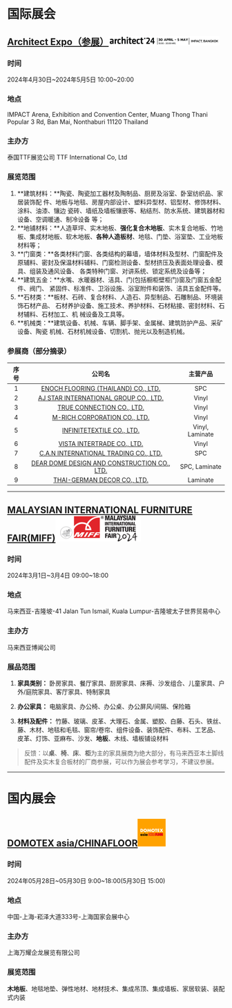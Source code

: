 

# 国际展会

## [Architect Expo（参展）](https://architectexpo.com/2024/en/)<img src="./images/architect-logo.png" style="zoom:25%;" />

### 时间

2024年4月30日~2024年5月5日 10:00~20:00

### 地点

IMPACT Arena, Exhibition and Convention Center, Muang Thong Thani Popular 3 Rd, Ban Mai, Nonthaburi 11120 Thailand

### 主办方

泰国TTF展览公司 TTF International Co, Ltd

### 展览范围

1. **建筑材料：**陶瓷、陶瓷加工器材及陶制品、厨房及浴室、卧室纺织品、家居装饰配 件、地板与地毯、房屋内部设计、塑料异型材、铝型材、修饰材料、涂料、油漆、镶边 瓷砖、墙纸及墙板镶嵌等、粘结剂、防水系统、建筑器材和设备、空调暖通、制冷设备 等；
2. **地铺材料：**人造草坪、实木地板、**强化复合木地板**、实木复合地板、竹地板、集成材地板、软木地板、**各种人造板材**、地毯、门垫、浴室垫、工业地板材料等；
3. **门窗类：**各类材料门窗、各类结构的幕墙，墙体材料及型材、门窗配件及原辅料、密封及保温材料辅料、门窗检测设备、型材挤压及表面处理设备、模具、组装及通风设备、 各类特种门窗、对讲系统、锁定系统及设备等；
4. **建筑五金：**水嘴、水暖器材、洁具、门(包括橱柜壁柜门)窗及门窗五金配件、阀门、 紧固件、标准件、卫浴设施、浴室附件和装饰、洁具五金配件等。
5. **石材类：**板材、石砖、复合材料、人造石、异型制品、石雕制品、环境装饰石材产品、 石材养护设备、施工技术、养护材料、石材粘接、密封材料、石材辅料、石材加工、机 械设备及工具等。
6. **机械类：**建筑设备、机械、车辆、脚手架、金属梯、建筑防护产品、采矿设备、陶瓷 机械、石材机械设备、切割机、抛光以及制造机械。

### 参展商（部分摘录）

| 序号 |                            公司名                            |    主营产品     |
| :--: | :----------------------------------------------------------: | :-------------: |
|  1   | [ENOCH FLOORING (THAILAND) CO., LTD.](https://www.yinuoflooring.com/) |       SPC       |
|  2   | [AJ STAR INTERNATIONAL GROUP CO., LTD.](http://www.ajstarfloor.com/) |      Vinyl      |
|  3   | [TRUE CONNECTION CO., LTD.](https://www.royalpremiumfloor.com/) |      Vinyl      |
|  4   |  [M-RICH CORPORATION CO., LTD.](http://rococoflooring.com/)  |      Vinyl      |
|  5   |  [INFINITETEXTILE CO., LTD.](http://www.infinitefloor.net/)  | Vinyl, Laminate |
|  6   | [VISTA INTERTRADE CO., LTD.](http://www.vistaintertrade.com/) |      Vinyl      |
|  7   | [C.A.N INTERNATIONAL TRADING CO., LTD.](http://www.grfasthomeservice.com/) |       SPC       |
|  8   | [DEAR DOME DESIGN AND CONSTRUCTION CO., LTD.](http://www.ddc.co.th/) |  SPC, Laminate  |
|  9   | [THAI-GERMAN DECOR CO., LTD.](http://www.thaigermandecor.com/) |    Laminate     |

------

## [MALAYSIAN INTERNATIONAL FURNITURE FAIR(MIFF)](https://miff.com.my/)<img src="./images/MIFF-logo.png" style="zoom: 25%;" />

### 时间

2024年3月1日~3月4日 09:00~18:00

### 地点

马来西亚-吉隆坡-41 Jalan Tun Ismail, Kuala Lumpur-吉隆坡太子世界贸易中心

### 主办方

马来西亚博闻公司

### 展品范围

1. **家具类别：** 卧房家具、餐厅家具、厨房家具、床褥、沙发组合、儿童家具、户外/庭院家具、客厅家具、特制家具
2. **办公家具：** 电脑家具、办公椅、办公桌、办公屏风/间隔、保险箱

3. **材料及配件：** 竹藤、玻璃、皮革、大理石、金属、塑胶、白藤、石头、铁丝、藤、木材、地毯和毛毯、窗帘/卷帘、组件设备、装饰配件、布料、工艺品、皮革、灯饰、亚麻布、沙发、**地板**、木线、墙板铺设材料


> 反馈：以**桌**、**椅**、**床**、**柜**为主的家具展商为绝大部分，有马来西亚本土脚线配件及实木复合板材的厂商参展，可以作为展会参考学习，不建议参展。

------

# 国内展会

## [DOMOTEX asia/CHINAFLOOR](https://www.domotexasiachinafloor.com/)<img src="./images/DOMOTEX-logo.png" style="zoom:50%;" />

### 时间

2024年05月28日~05月30日 9:00~18:00(5月30日 15:00)

### 地点

中国-上海-崧泽大道333号-上海国家会展中心

### 主办方

上海万耀企龙展览有限公司

### 展览范围

**木地板**、地毯地垫、弹性地材、地材技术、集成吊顶、集成墙板、家居软装、装配式内装
